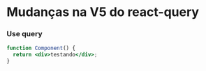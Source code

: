 # Mudanças na V5 do react-query

### Use query

```jsx live
function Component() {
  return <div>testando</div>;
}
```
